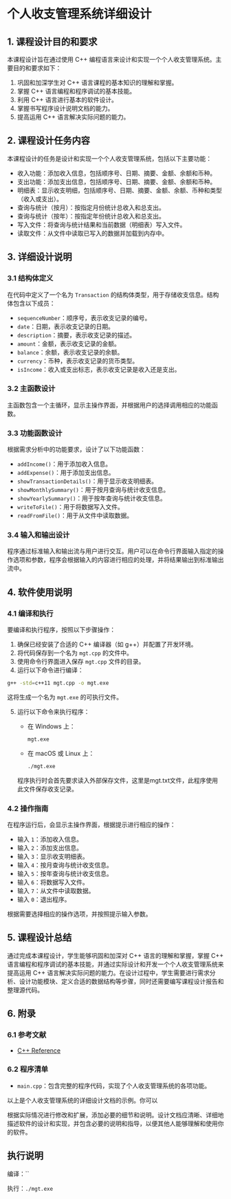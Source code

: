 # 个人收支管理系统详细设计

## 1. 课程设计目的和要求

本课程设计旨在通过使用 C++ 编程语言来设计和实现一个个人收支管理系统。主要目的和要求如下：

1. 巩固和加深学生对 C++ 语言课程的基本知识的理解和掌握。
2. 掌握 C++ 语言编程和程序调试的基本技能。
3. 利用 C++ 语言进行基本的软件设计。
4. 掌握书写程序设计说明文档的能力。
5. 提高运用 C++ 语言解决实际问题的能力。

## 2. 课程设计任务内容

本课程设计的任务是设计和实现一个个人收支管理系统，包括以下主要功能：

- 收入功能：添加收入信息，包括顺序号、日期、摘要、金额、余额和币种。
- 支出功能：添加支出信息，包括顺序号、日期、摘要、金额、余额和币种。
- 明细表：显示收支明细，包括顺序号、日期、摘要、金额、余额、币种和类型（收入或支出）。
- 查询与统计（按月）：按指定月份统计总收入和总支出。
- 查询与统计（按年）：按指定年份统计总收入和总支出。
- 写入文件：将查询与统计结果和当前数据（明细表）写入文件。
- 读取文件：从文件中读取已写入的数据并加载到内存中。

## 3. 详细设计说明

### 3.1 结构体定义

在代码中定义了一个名为 `Transaction` 的结构体类型，用于存储收支信息。结构体包含以下成员：

- `sequenceNumber`：顺序号，表示收支记录的编号。
- `date`：日期，表示收支记录的日期。
- `description`：摘要，表示收支记录的描述。
- `amount`：金额，表示收支记录的金额。
- `balance`：余额，表示收支记录的余额。
- `currency`：币种，表示收支记录的货币类型。
- `isIncome`：收入或支出标志，表示收支记录是收入还是支出。

### 3.2 主函数设计

主函数包含一个主循环，显示主操作界面，并根据用户的选择调用相应的功能函数。

### 3.3 功能函数设计

根据需求分析中的功能要求，设计了以下功能函数：

- `addIncome()`：用于添加收入信息。
- `addExpense()`：用于添加支出信息。
- `showTransactionDetails()`：用于显示收支明细表。
- `showMonthlySummary()`：用于按月查询与统计收支信息。
- `showYearlySummary()`：用于按年查询与统计收支信息。
- `writeToFile()`：用于将数据写入文件。
- `readFromFile()`：用于从文件中读取数据。

### 3.4 输入和输出设计

程序通过标准输入和输出流与用户进行交互。用户可以在命令行界面输入指定的操作选项和参数，程序会根据输入的内容进行相应的处理，并将结果输出到标准输出流中。

## 4. 软件使用说明

### 4.1 编译和执行

要编译和执行程序，按照以下步骤操作：

1. 确保已经安装了合适的 C++ 编译器（如 g++）并配置了开发环境。
2. 将代码保存到一个名为 `mgt.cpp` 的文件中。
3. 使用命令行界面进入保存 `mgt.cpp` 文件的目录。
4. 运行以下命令进行编译：

```bash
g++ -std=c++11 mgt.cpp -o mgt.exe
```

这将生成一个名为 `mgt.exe` 的可执行文件。

5. 运行以下命令来执行程序：

   - 在 Windows 上：

     ```bash
     mgt.exe
     ```

   - 在 macOS 或 Linux 上：

     ```bash
     ./mgt.exe
     ```

   程序执行时会首先要求读入外部保存文件，这里是mgt.txt文件，此程序使用此文件保存收支记录。

### 4.2 操作指南

在程序运行后，会显示主操作界面，根据提示进行相应的操作：

- 输入 `1`：添加收入信息。
- 输入 `2`：添加支出信息。
- 输入 `3`：显示收支明细表。
- 输入 `4`：按月查询与统计收支信息。
- 输入 `5`：按年查询与统计收支信息。
- 输入 `6`：将数据写入文件。
- 输入 `7`：从文件中读取数据。
- 输入 `0`：退出程序。

根据需要选择相应的操作选项，并按照提示输入参数。

## 5. 课程设计总结

通过完成本课程设计，学生能够巩固和加深对 C++ 语言的理解和掌握，掌握 C++ 语言编程和程序调试的基本技能，并通过实际设计和开发一个个人收支管理系统来提高运用 C++ 语言解决实际问题的能力。在设计过程中，学生需要进行需求分析、设计功能模块、定义合适的数据结构等步骤，同时还需要编写课程设计报告和整理源代码。

## 6. 附录

### 6.1 参考文献

- [C++ Reference](https://en.cppreference.com/)

### 6.2 程序清单

- `main.cpp`：包含完整的程序代码，实现了个人收支管理系统的各项功能。

以上是个人收支管理系统的详细设计文档的示例。你可以

根据实际情况进行修改和扩展，添加必要的细节和说明。设计文档应清晰、详细地描述软件的设计和实现，并包含必要的说明和指导，以便其他人能够理解和使用你的软件。

## 执行说明

编译：``

执行：`./mgt.exe`
